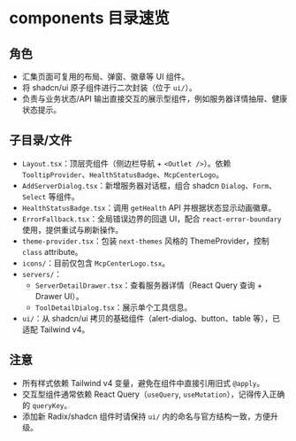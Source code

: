 # components 目录速览

## 角色

- 汇集页面可复用的布局、弹窗、徽章等 UI 组件。
- 将 shadcn/ui 原子组件进行二次封装（位于 `ui/`）。
- 负责与业务状态/API 输出直接交互的展示型组件，例如服务器详情抽屉、健康状态提示。

## 子目录/文件

- `Layout.tsx`：顶层壳组件（侧边栏导航 + `<Outlet />`）。依赖 `TooltipProvider`、`HealthStatusBadge`、`McpCenterLogo`。
- `AddServerDialog.tsx`：新增服务器对话框，组合 shadcn `Dialog`、`Form`、`Select` 等组件。
- `HealthStatusBadge.tsx`：调用 `getHealth` API 并根据状态显示动画徽章。
- `ErrorFallback.tsx`：全局错误边界的回退 UI，配合 `react-error-boundary` 使用，提供重试与刷新操作。
- `theme-provider.tsx`：包装 `next-themes` 风格的 ThemeProvider，控制 `class` attribute。
- `icons/`：目前仅包含 `McpCenterLogo.tsx`。
- `servers/`：
  - `ServerDetailDrawer.tsx`：查看服务器详情（React Query 查询 + Drawer UI）。
  - `ToolDetailDialog.tsx`：展示单个工具信息。
- `ui/`：从 shadcn/ui 拷贝的基础组件（alert-dialog、button、table 等），已适配 Tailwind v4。

## 注意

- 所有样式依赖 Tailwind v4 变量，避免在组件中直接引用旧式 `@apply`。
- 交互型组件通常依赖 React Query（`useQuery`, `useMutation`），记得传入正确的 `queryKey`。
- 添加新 Radix/shadcn 组件时请保持 `ui/` 内的命名与官方结构一致，方便升级。
